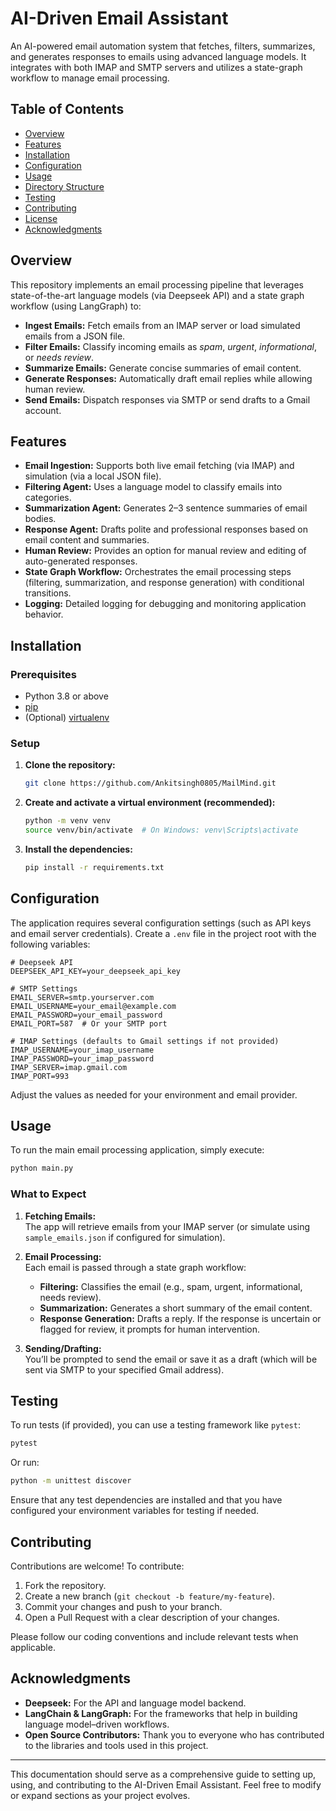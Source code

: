 # AI-Driven Email Assistant

An AI-powered email automation system that fetches, filters, summarizes, and generates responses to emails using advanced language models. It integrates with both IMAP and SMTP servers and utilizes a state-graph workflow to manage email processing.

## Table of Contents

- [Overview](#overview)
- [Features](#features)
- [Installation](#installation)
- [Configuration](#configuration)
- [Usage](#usage)
- [Directory Structure](#directory-structure)
- [Testing](#testing)
- [Contributing](#contributing)
- [License](#license)
- [Acknowledgments](#acknowledgments)

## Overview

This repository implements an email processing pipeline that leverages state-of-the-art language models (via Deepseek API) and a state graph workflow (using LangGraph) to:

- **Ingest Emails:** Fetch emails from an IMAP server or load simulated emails from a JSON file.
- **Filter Emails:** Classify incoming emails as _spam_, _urgent_, _informational_, or _needs review_.
- **Summarize Emails:** Generate concise summaries of email content.
- **Generate Responses:** Automatically draft email replies while allowing human review.
- **Send Emails:** Dispatch responses via SMTP or send drafts to a Gmail account.

## Features

- **Email Ingestion:** Supports both live email fetching (via IMAP) and simulation (via a local JSON file).
- **Filtering Agent:** Uses a language model to classify emails into categories.
- **Summarization Agent:** Generates 2–3 sentence summaries of email bodies.
- **Response Agent:** Drafts polite and professional responses based on email content and summaries.
- **Human Review:** Provides an option for manual review and editing of auto-generated responses.
- **State Graph Workflow:** Orchestrates the email processing steps (filtering, summarization, and response generation) with conditional transitions.
- **Logging:** Detailed logging for debugging and monitoring application behavior.

## Installation

### Prerequisites

- Python 3.8 or above
- [pip](https://pip.pypa.io/)
- (Optional) [virtualenv](https://virtualenv.pypa.io/)

### Setup

1. **Clone the repository:**

   ```bash
   git clone https://github.com/Ankitsingh0805/MailMind.git
   ```

2. **Create and activate a virtual environment (recommended):**

   ```bash
   python -m venv venv
   source venv/bin/activate  # On Windows: venv\Scripts\activate
   ```

3. **Install the dependencies:**

   ```bash
   pip install -r requirements.txt
   ```

## Configuration

The application requires several configuration settings (such as API keys and email server credentials). Create a `.env` file in the project root with the following variables:

```dotenv
# Deepseek API
DEEPSEEK_API_KEY=your_deepseek_api_key

# SMTP Settings
EMAIL_SERVER=smtp.yourserver.com
EMAIL_USERNAME=your_email@example.com
EMAIL_PASSWORD=your_email_password
EMAIL_PORT=587  # Or your SMTP port

# IMAP Settings (defaults to Gmail settings if not provided)
IMAP_USERNAME=your_imap_username
IMAP_PASSWORD=your_imap_password
IMAP_SERVER=imap.gmail.com
IMAP_PORT=993
```

Adjust the values as needed for your environment and email provider.

## Usage

To run the main email processing application, simply execute:

```bash
python main.py
```

### What to Expect

1. **Fetching Emails:**  
   The app will retrieve emails from your IMAP server (or simulate using `sample_emails.json` if configured for simulation).

2. **Email Processing:**  
   Each email is passed through a state graph workflow:
   - **Filtering:** Classifies the email (e.g., spam, urgent, informational, needs review).
   - **Summarization:** Generates a short summary of the email content.
   - **Response Generation:** Drafts a reply. If the response is uncertain or flagged for review, it prompts for human intervention.

3. **Sending/Drafting:**  
   You’ll be prompted to send the email or save it as a draft (which will be sent via SMTP to your specified Gmail address).



## Testing

To run tests (if provided), you can use a testing framework like `pytest`:

```bash
pytest
```

Or run:

```bash
python -m unittest discover
```

Ensure that any test dependencies are installed and that you have configured your environment variables for testing if needed.

## Contributing

Contributions are welcome! To contribute:

1. Fork the repository.
2. Create a new branch (`git checkout -b feature/my-feature`).
3. Commit your changes and push to your branch.
4. Open a Pull Request with a clear description of your changes.

Please follow our coding conventions and include relevant tests when applicable.



## Acknowledgments

- **Deepseek:** For the API and language model backend.
- **LangChain & LangGraph:** For the frameworks that help in building language model–driven workflows.
- **Open Source Contributors:** Thank you to everyone who has contributed to the libraries and tools used in this project.

---

This documentation should serve as a comprehensive guide to setting up, using, and contributing to the AI-Driven Email Assistant. Feel free to modify or expand sections as your project evolves.

